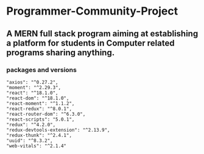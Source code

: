 # Programmer-Community-Project
## A MERN full stack program aiming at establishing a platform for students in Computer related programs sharing anything.

### packages and versions
    "axios": "^0.27.2",
    "moment": "^2.29.3",
    "react": "^18.1.0",
    "react-dom": "^18.1.0",
    "react-moment": "^1.1.2",
    "react-redux": "^8.0.1",
    "react-router-dom": "^6.3.0",
    "react-scripts": "5.0.1",
    "redux": "^4.2.0",
    "redux-devtools-extension": "^2.13.9",
    "redux-thunk": "^2.4.1",
    "uuid": "^8.3.2",
    "web-vitals": "^2.1.4"
